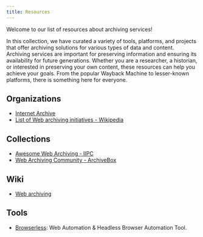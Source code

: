 ```yaml
---
title: Resources
---
```


Welcome to our list of resources about archiving services!

In this collection, we have curated a variety of tools, platforms, and projects that offer archiving solutions for various types of data and content.
Archiving services are important for preserving information and ensuring its availability for future generations.
Whether you are a researcher, a historian, or interested in preserving your own content, these resources can help you achieve your goals.
From the popular Wayback Machine to lesser-known platforms, there is something here for everyone.

## Organizations

- [Internet Archive](https://web.archive.org/)
- [List of Web archiving initiatives - Wikipedia](https://en.wikipedia.org/wiki/List_of_Web_archiving_initiatives)

## Collections

- [Awesome Web Archiving - IIPC](https://github.com/iipc/awesome-web-archiving)
- [Web Archiving Community - ArchiveBox](https://github.com/ArchiveBox/ArchiveBox/wiki/Web-Archiving-Community)

## Wiki

- [Web archiving](https://en.wikipedia.org/wiki/Web_archiving)

## Tools

- [Browserless](https://www.browserless.io/): Web Automation & Headless Browser Automation Tool.


